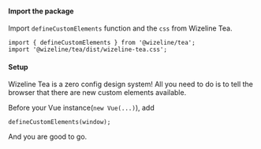 #### Import the package

Import `defineCustomElements` function and the `css` from Wizeline Tea.

```code
import { defineCustomElements } from '@wizeline/tea';
import '@wizeline/tea/dist/wizeline-tea.css';
```

#### Setup

Wizeline Tea is a zero config design system! All you need to do is to tell the browser that there are new custom elements available.

Before your Vue instance(`new Vue(...)`), add

```code
defineCustomElements(window);
```

And you are good to go.
